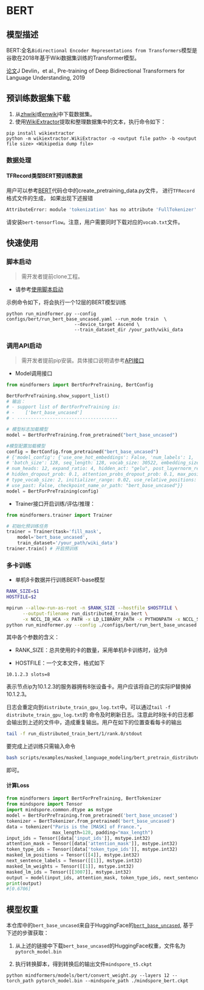 # BERT

## 模型描述

BERT:全名`Bidirectional Encoder Representations from Transformers`模型是谷歌在2018年基于Wiki数据集训练的Transformer模型。

[论文](https://arxiv.org/abs/1810.04805)J Devlin，et al., Pre-training of Deep Bidirectional Transformers for Language Understanding, 2019

## 预训练数据集下载

1. 从[zhwiki](https://dumps.wikimedia.org/zhwiki/)或[enwiki](https://dumps.wikimedia.org/enwiki/)中下载数据集。
2. 使用[WikiExtractor](https://github.com/attardi/wikiextractor)提取和整理数据集中的文本，执行命令如下：

```shell
pip install wikiextractor
python -m wikiextractor.WikiExtractor -o <output file path> -b <output file size> <Wikipedia dump file>
```

### 数据处理

#### TFRecord类型BERT预训练数据

用户可以参考[BERT](https://github.com/google-research/bert#pre-training-with-bert)代码仓中的create_pretraining_data.py文件，
进行`TFRecord`格式文件的生成，
如果出现下述报错

```bash
AttributeError: module 'tokenization' has no attribute 'FullTokenizer'
```

请安装`bert-tensorflow`。注意，用户需要同时下载对应的`vocab.txt`文件。

## 快速使用

### 脚本启动

> 需开发者提前clone工程。

- 请参考[使用脚本启动](../../README.md#方式一使用已有脚本启动)

示例命令如下，将会执行一个12层的BERT模型训练

```shell
python run_mindformer.py --config configs/bert/run_bert_base_uncased.yaml --run_mode train  \
                         --device_target Ascend \
                         --train_dataset_dir /your_path/wiki_data
```

### 调用API启动

> 需开发者提前pip安装。具体接口说明请参考[API接口](https://gitee.com/mindspore/transformer/wikis/API/)

- Model调用接口

```python
from mindformers import BertForPreTraining, BertConfig

BertForPreTraining.show_support_list()
# 输出：
# - support list of BertForPreTraining is:
# -    ['bert_base_uncased']
# - -------------------------------------

# 模型标志加载模型
model = BertForPreTraining.from_pretrained("bert_base_uncased")

#模型配置加载模型
config = BertConfig.from_pretrained("bert_base_uncased")
# {'model_config': {'use_one_hot_embeddings': False, 'num_labels': 1, 'dropout_prob': 0.1,
# 'batch_size': 128, seq_length: 128, vocab_size: 30522, embedding_size: 768, num_layers: 12,
# num_heads: 12, expand_ratio: 4, hidden_act: "gelu", post_layernorm_residual: True,
# hidden_dropout_prob: 0.1, attention_probs_dropout_prob: 0.1, max_position_embeddings: 512,
# type_vocab_size: 2, initializer_range: 0.02, use_relative_positions: False,
# use_past: False, checkpoint_name_or_path: "bert_base_uncased"}}
model = BertForPreTraining(config)
```

- Trainer接口开启训练/评估/推理：

```python
from mindformers.trainer import Trainer

# 初始化预训练任务
trainer = Trainer(task='fill_mask',
    model='bert_base_uncased',
    train_dataset='/your_path/wiki_data')
trainer.train() # 开启预训练
```

### 多卡训练

- 单机8卡数据并行训练BERT-base模型

```bash
RANK_SIZE=$1
HOSTFILE=$2

mpirun --allow-run-as-root -n $RANK_SIZE --hostfile $HOSTFILE \
      --output-filename run_distributed_train_bert \
      -x NCCL_IB_HCA -x PATH -x LD_LIBRARY_PATH -x PYTHONPATH -x NCCL_SOCKET_IFNAME -n $RANK_SIZE \
python run_mindformer.py --config ./configs/bert/run_bert_base_uncased.yaml --use_parallel True --run_mode train  > distribute_train_gpu_log.txt 2>&1 &
```

其中各个参数的含义：

- RANK_SIZE：总共使用的卡的数量，采用单机8卡训练时，设为8

- HOSTFILE：一个文本文件，格式如下

```text
10.1.2.3 slots=8
```

表示节点ip为10.1.2.3的服务器拥有8张设备卡。用户应该将自己的实际IP替换掉10.1.2.3。

日志会重定向到`distribute_train_gpu_log.txt`中。可以通过`tail -f distribute_train_gpu_log.txt`的
命令及时刷新日志。注意此时8张卡的日志都会输出到上述的文件中，造成重复输出。用户在如下的位置查看每卡的输出

```bash
tail -f run_distributed_train_bert/1/rank.0/stdout
```

要完成上述训练只需输入命令

```bash
bash scripts/examples/masked_language_modeling/bert_pretrain_distributed_gpu.sh RANK_SIZE hostfile
```

即可。

#### 计算Loss

```python
from mindformers import BertForPreTraining, BertTokenizer
from mindspore import Tensor
import mindspore.common.dtype as mstype
model = BertForPreTraining.from_pretrained('bert_base_uncased')
tokenizer = BertTokenizer.from_pretrained('bert_base_uncased')
data = tokenizer("Paris is the [MASK] of France.",
                 max_length=128, padding="max_length")
input_ids = Tensor([data['input_ids']], mstype.int32)
attention_mask = Tensor([data['attention_mask']], mstype.int32)
token_type_ids = Tensor([data['token_type_ids']], mstype.int32)
masked_lm_positions = Tensor([[4]], mstype.int32)
next_sentence_labels = Tensor([[1]], mstype.int32)
masked_lm_weights = Tensor([[1]], mstype.int32)
masked_lm_ids = Tensor([[3007]], mstype.int32)
output = model(input_ids, attention_mask, token_type_ids, next_sentence_labels, masked_lm_positions, masked_lm_ids, masked_lm_weights)
print(output)
#[0.6706]
```

## 模型权重

本仓库中的`bert_base_uncased`来自于HuggingFace的[`bert_base_uncased`](https://huggingface.co/bert-base-uncased), 基于下述的步骤获取：

1. 从上述的链接中下载`bert_base_uncased`的HuggingFace权重，文件名为`pytorch_model.bin`

2. 执行转换脚本，得到转换后的输出文件`mindspore_t5.ckpt`

```shell
python mindformers/models/bert/convert_weight.py --layers 12 --torch_path pytorch_model.bin --mindspore_path ./mindspore_bert.ckpt
```
